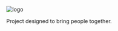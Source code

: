 ![logo](https://user-images.githubusercontent.com/10588170/31587064-f46774ee-b204-11e7-9d53-a4bdf595eabf.png)

Project designed to bring people together.
